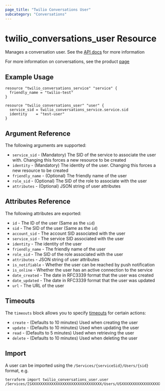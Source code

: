 ```yaml
---
page_title: "Twilio Conversations User"
subcategory: "Conversations"
---
```


# twilio_conversations_user Resource

Manages a conversation user. See the [API docs](https://www.twilio.com/docs/conversations/api/user-resource) for more information

For more information on conversations, see the product [page](https://www.twilio.com/conversations)

## Example Usage

```hcl
resource "twilio_conversations_service" "service" {
  friendly_name = "twilio-test"
}

resource "twilio_conversations_user" "user" {
  service_sid = twilio_conversations_service.service.sid
  identity    = "test-user"
}
```

## Argument Reference

The following arguments are supported:

- `service_sid` - (Mandatory) The SID of the service to associate the user with. Changing this forces a new resource to be created
- `identity` - (Mandatory) The identity of the user. Changing this forces a new resource to be created
- `friendly_name` - (Optional) The friendly name of the user
- `role_sid` - (Optional) The SID of the role to associate with the user
- `attributes` - (Optional) JSON string of user attributes

## Attributes Reference

The following attributes are exported:

- `id` - The ID of the user (Same as the `sid`)
- `sid` - The SID of the user (Same as the `id`)
- `account_sid` - The account SID associated with the user
- `service_sid` - The service SID associated with the user
- `identity` - The identity of the user
- `friendly_name` - The friendly name of the user
- `role_sid` - The SID of the role associated with the user
- `attributes` - JSON string of user attributes
- `is_notifiable` - Whether the user can be reached by push notification
- `is_online` - Whether the user has an active connection to the service
- `date_created` - The date in RFC3339 format that the user was created
- `date_updated` - The date in RFC3339 format that the user was updated
- `url` - The URL of the user

## Timeouts

The `timeouts` block allows you to specify [timeouts](https://www.terraform.io/docs/configuration/resources.html#timeouts) for certain actions:

- `create` - (Defaults to 10 minutes) Used when creating the user
- `update` - (Defaults to 10 minutes) Used when updating the user
- `read` - (Defaults to 5 minutes) Used when retrieving the user
- `delete` - (Defaults to 10 minutes) Used when deleting the user

## Import

A user can be imported using the `/Services/{serviceSid}/Users/{sid}` format, e.g.

```shell
terraform import twilio_conversations_user.user /Services/ISXXXXXXXXXXXXXXXXXXXXXXXXXXXXXXXX/Users/USXXXXXXXXXXXXXXXXXXXXXXXXXXXXXXXX
```
